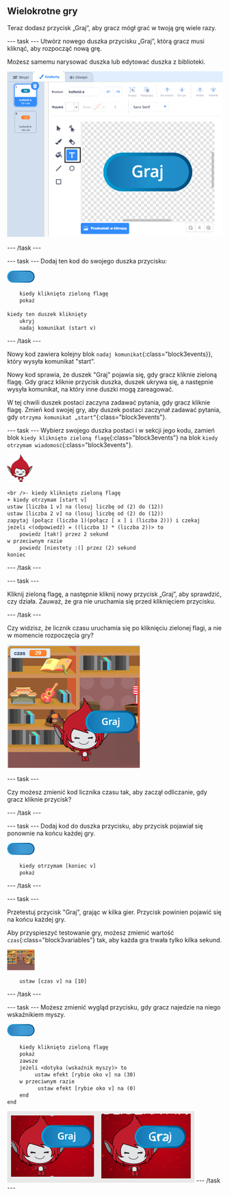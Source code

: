 ## Wielokrotne gry

Teraz dodasz przycisk „Graj”, aby gracz mógł grać w twoją grę wiele razy.

\--- task \--- Utwórz nowego duszka przycisku „Graj”, którą gracz musi kliknąć, aby rozpocząć nową grę.

Możesz samemu narysować duszka lub edytować duszka z biblioteki.

![Obraz przycisku odtwarzania](images/brain-play.png)

\--- /task \---

\--- task \--- Dodaj ten kod do swojego duszka przycisku:

![Przycisk duszka](images/button-sprite.png)

```blocks3
    kiedy kliknięto zieloną flagę
    pokaż

kiedy ten duszek kliknięty
    ukryj
    nadaj komunikat (start v)
```

\--- /task \---

Nowy kod zawiera kolejny blok `nadaj komunikat`{:class="block3events}}, który wysyła komunikat "start".

Nowy kod sprawia, że duszek "Graj" pojawia się, gdy gracz kliknie zieloną flagę. Gdy gracz kliknie przycisk duszka, duszek ukrywa się, a następnie wysyła komunikat, na który inne duszki mogą zareagować.

W tej chwili duszek postaci zaczyna zadawać pytania, gdy gracz kliknie flagę. Zmień kod swojej gry, aby duszek postaci zaczynał zadawać pytania, gdy `otrzyma komunikat „start”`{:class="block3events"}.

\--- task \--- Wybierz swojego duszka postaci i w sekcji jego kodu, zamień blok `kiedy kliknięto zieloną flagę`{:class="block3events"} na blok `kiedy otrzymam wiadomość`{:class="block3events"}.

![Duszek postaci](images/giga-sprite.png)

```blocks3
<br />- kiedy kliknięto zieloną flagę
+ kiedy otrzymam [start v]
ustaw [liczba 1 v] na (losuj liczbę od (2) do (12))
ustaw [liczba 2 v] na (losuj liczbę od (2) do (12))
zapytaj (połącz (liczba 1)(połącz [ x ] i (liczba 2))) i czekaj
jeżeli <(odpowiedź) = ((liczba 1) * (liczba 2))> to
    powiedz [tak!] przez 2 sekund 
w przeciwnym razie
    powiedz [niestety :(] przez (2) sekund
koniec
```

\--- /task \---

\--- task \---

Kliknij zieloną flagę, a następnie kliknij nowy przycisk „Graj”, aby sprawdzić, czy działa. Zauważ, że gra nie uruchamia się przed kliknięciem przycisku.

\--- /task \---

Czy widzisz, że licznik czasu uruchamia się po kliknięciu zielonej flagi, a nie w momencie rozpoczęcia gry?

![Licznik czasu został uruchomiony](images/brain-timer-bug.png)

\--- task \---

Czy możesz zmienić kod licznika czasu tak, aby zaczął odliczanie, gdy gracz kliknie przycisk?

\--- /task \---

\--- task \--- Dodaj kod do duszka przycisku, aby przycisk pojawiał się ponownie na końcu każdej gry.

![Duszek przycisku](images/button-sprite.png)

```blocks3
    kiedy otrzymam [koniec v]
    pokaż
```

\--- /task \---

\--- task \---

Przetestuj przycisk "Graj", grając w kilka gier. Przycisk powinien pojawić się na końcu każdej gry.

Aby przyspieszyć testowanie gry, możesz zmienić wartość `czas`{:class="block3variables"} tak, aby każda gra trwała tylko kilka sekund.

![Scena](images/stage-sprite.png)

```blocks3
    ustaw [czas v] na [10]
```

\--- /task \---

\--- task \--- Możesz zmienić wygląd przycisku, gdy gracz najedzie na niego wskaźnikiem myszy.

![Przycisk](images/button-sprite.png)

```blocks3
    kiedy kliknięto zieloną flagę
    pokaż
    zawsze 
    jeżeli <dotyka (wskaźnik myszy)> to 
         ustaw efekt [rybie oko v] na (30)
    w przeciwnym razie
          ustaw efekt [rybie oko v] na (0)
    end
end
```

![zrzut ekranu](images/brain-fisheye.png) \--- /task \---